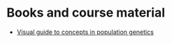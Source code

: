 # Books and course material

* [Visual guide to concepts in population genetics](https://www.molpopgen.org/visual-popgen)
